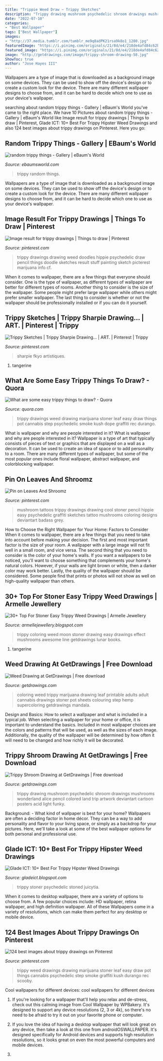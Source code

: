 ```yaml
---
title: "Trippie Weed Draw ~ Trippy Sketches"
description: "Trippy drawing mushroom psychedelic shroom drawings mushrooms wonderland alice pencil colored land trip artwork deviantart cartoon posters acid light funky"
date: "2022-07-10"
categories:
- "Best Wallpaper"
tags: ["Best Wallpaper"]
images:
- "http://37.media.tumblr.com/tumblr_me9q8adPK21rsa9k8o1_1280.jpg"
featuredImage: "https://i.pinimg.com/originals/21/8d/e4/218de4afd84c62b8c15ec101af3fa55b.jpg"
featured_image: "https://i.pinimg.com/originals/21/8d/e4/218de4afd84c62b8c15ec101af3fa55b.jpg"
image: "http://getdrawings.com/image/trippy-shroom-drawing-58.jpg"
ShowToc: true
author: "Jose Hayes III"
---
```



Wallpapers are a type of image that is downloaded as a background image on some devices. They can be used to show off the device's design or to create a custom look for the device. There are many different wallpaper designs to choose from, and it can be hard to decide which one to use as your device's wallpaper.

	

		
searching about random trippy things - Gallery | eBaum&#039;s World you've came to the right place. We have 10 Pictures about random trippy things - Gallery | eBaum&#039;s World like Image result for trippy drawings | Things to draw | Pinterest, Glade ICT: 10+ Best For Trippy Hipster Weed Drawings and also 124 best images about trippy drawings on Pinterest. Here you go:
		
    
## Random Trippy Things - Gallery | EBaum&#039;s World

<img loading=lazy src="http://cdn.ebaumsworld.com/mediaFiles/picture/505141/768846.jpg" onerror="this.onerror=null;this.src='https://tse3.mm.bing.net/th?id=OIP.3nxBoCxee6QVx15cocpXdAHaFt&amp;pid=15.1';" alt="random trippy things - Gallery | eBaum&#039;s World">

_Source: ebaumsworld.com_

>trippy random things. 

	

Wallpapers are a type of image that is downloaded as a background image on some devices. They can be used to show off the device's design or to create a custom look for the device. There are many different wallpaper designs to choose from, and it can be hard to decide which one to use as your device's wallpaper.

    
## Image Result For Trippy Drawings | Things To Draw | Pinterest

<img loading=lazy src="https://s-media-cache-ak0.pinimg.com/564x/09/4b/e2/094be2abfe35cbd233294088cd08eaaa.jpg" onerror="this.onerror=null;this.src='https://tse3.mm.bing.net/th?id=OIP.VpnmwI7omzJd4uld_Q0IbQHaJ4&amp;pid=15.1';" alt="Image result for trippy drawings | Things to draw | Pinterest">

_Source: pinterest.com_

>trippy drawings drawing weed doodles hippie psychedelic draw pencil things doodle sketches result stuff painting sketch picterest marijuana info cf. 

	

When it comes to wallpaper, there are a few things that everyone should consider. One is the type of wallpaper, as different types of wallpaper are better for different types of rooms. Another thing to consider is the size of the wallpaper. Some people might prefer large wallpaper while others might prefer smaller wallpaper. The last thing to consider is whether or not the wallpaper should be professionally installed or if you can do it yourself.

    
## Trippy Sketches | Trippy Sharpie Drawing... | ART. | Pinterest | Trippy

<img loading=lazy src="https://s-media-cache-ak0.pinimg.com/736x/82/44/e9/8244e9552fbf1aed75e6adba96968922.jpg" onerror="this.onerror=null;this.src='https://tse1.mm.bing.net/th?id=OIP.RAWVoBOwK5PTEmVys0kGdgHaKM&amp;pid=15.1';" alt="Trippy Sketches | Trippy Sharpie Drawing... | ART. | Pinterest | Trippy">

_Source: pinterest.com_

>sharpie fkyo artistiques. 

	

1. tangerine 

    
## What Are Some Easy Trippy Things To Draw? - Quora

<img loading=lazy src="https://qph.fs.quoracdn.net/main-qimg-1696795cc2eab6e0385627e436a9e256-c" onerror="this.onerror=null;this.src='https://tse2.mm.bing.net/th?id=OIP.K6JFGLLKBgCfB_54_BN8ggHaHa&amp;pid=15.1';" alt="What are some easy trippy things to draw? - Quora">

_Source: quora.com_

>trippy drawings weed drawing marijuana stoner leaf easy draw things pot cannabis step psychedelic smoke kush dope graffiti rec durango. 

	

What is wallpaper and why are people interested in it?
What is wallpaper and why are people interested in it?
Wallpaper is a type of art that typically consists of pieces of text or graphics that are displayed on a wall as a decoration. It can be used to create an idea of space or to add personality to a room. There are many different types of wallpaper, but some of the most popular ones include floral wallpaper, abstract wallpaper, and colorblocking wallpaper.

    
## Pin On Leaves And Shroomz

<img loading=lazy src="https://i.pinimg.com/originals/21/8d/e4/218de4afd84c62b8c15ec101af3fa55b.jpg" onerror="this.onerror=null;this.src='https://tse3.mm.bing.net/th?id=OIP.wU5n7lSVyjhxZMRQc7EdqQHaKd&amp;pid=15.1';" alt="Pin on Leaves And Shroomz">

_Source: pinterest.com_

>mushroom tattoos trippy drawings drawing cool stoner pencil hippie easy psychedelic graffiti sketches tattoo mushrooms coloring designs deviantart badass grey. 

	

How to Choose the Right Wallpaper for Your Home: Factors to Consider
When it comes to wallpaper, there are a few things that you need to take into account before making your decision. The first and most important factor is the size of your room. A wallpaper with a large image will not fit well in a small room, and vice versa. 
The second thing that you need to consider is the color of your home's walls. If you want a wallpapers to be noticed, you'll want to choose something that complements your home's natural colors. However, if your walls are light brown or white, then a darker color may work better. 
Lastly, the quality of the wallpaper should be considered. Some people find that prints or photos will not show as well on high-quality wallpaper than others.

    
## 30+ Top For Stoner Easy Trippy Weed Drawings | Armelle Jewellery

<img loading=lazy src="http://getdrawings.com/img2/easy-trippy-drawing-ideas-11.jpg" onerror="this.onerror=null;this.src='https://tse1.mm.bing.net/th?id=OIP.h8OOnkgg3J0SSchuGIJswQHaHa&amp;pid=15.1';" alt="30+ Top For Stoner Easy Trippy Weed Drawings | Armelle Jewellery">

_Source: armellejewellery.blogspot.com_

>trippy coloring weed moon stoner drawing easy drawings effect mushrooms awesome line getdrawings lunar books. 

	

1. tangerine 

    
## Weed Drawing At GetDrawings | Free Download

<img loading=lazy src="http://getdrawings.com/images/weed-drawing-33.png" onerror="this.onerror=null;this.src='https://tse2.mm.bing.net/th?id=OIP.g2owCQrt1hAuN1vZnCv0UAAAAA&amp;pid=15.1';" alt="Weed Drawing at GetDrawings | Free download">

_Source: getdrawings.com_

>coloring weed trippy marijuana drawing leaf printable adults adult cannabis drawings stoner pot sheets colouring step hemp supercoloring getdrawings mandala. 

	

Design and Basics: How to select a wallpaper and what is included in a typical job.
When selecting a wallpaper for your home or office, it is important to understand the basics. Included in most wallpaper choices are the colors and patterns that will be used, as well as the sizes of each image. Additionally, the quality of the wallpaper will be determined by how often it will need to be changed and how richly it will be decorated.

    
## Trippy Shroom Drawing At GetDrawings | Free Download

<img loading=lazy src="http://getdrawings.com/image/trippy-shroom-drawing-58.jpg" onerror="this.onerror=null;this.src='https://tse1.mm.bing.net/th?id=OIP.v6d0t1wGBti_UHKeml-OrwHaKE&amp;pid=15.1';" alt="Trippy Shroom Drawing at GetDrawings | Free download">

_Source: getdrawings.com_

>trippy drawing mushroom psychedelic shroom drawings mushrooms wonderland alice pencil colored land trip artwork deviantart cartoon posters acid light funky. 

	

Background: - What kind of wallpaper is best for your home?
Wallpapers are often a deciding factor in home décor. They can be a way to add personality and flavor to your living space, or simply as a backdrop for your pictures. Here, we'll take a look at some of the best wallpaper options for both personal and professional use.

    
## Glade ICT: 10+ Best For Trippy Hipster Weed Drawings

<img loading=lazy src="http://37.media.tumblr.com/tumblr_me9q8adPK21rsa9k8o1_1280.jpg" onerror="this.onerror=null;this.src='https://tse4.mm.bing.net/th?id=OIP.7tRTm2npib8YNgBcY4142QHaJw&amp;pid=15.1';" alt="Glade ICT: 10+ Best For Trippy Hipster Weed Drawings">

_Source: gladeict.blogspot.com_

>trippy stoner psychedelic stoned juicytia. 

	

When it comes to desktop wallpaper, there are a variety of options to choose from. A few popular choices include: HD wallpaper, retina wallpaper, and high definition wallpaper. All of these Wallpapers come in a variety of resolutions, which can make them perfect for any desktop or mobile device. 

    
## 124 Best Images About Trippy Drawings On Pinterest

<img loading=lazy src="https://s-media-cache-ak0.pinimg.com/736x/29/70/12/29701261c60e7067a27910f7ec94c26b--trippy-drawings-weed-drawings-doodles.jpg" onerror="this.onerror=null;this.src='https://tse2.mm.bing.net/th?id=OIP.3nYnERYDVcOaHXGhGbAeJAHaHa&amp;pid=15.1';" alt="124 best images about trippy drawings on Pinterest">

_Source: pinterest.com_

>trippy weed drawings drawing marijuana stoner leaf easy draw pot things cannabis psychedelic step smoke graffiti kush durango rec scooby. 

	

Cool wallpapers for different devices:
cool wallpapers for different devices 

1. If you're looking for a wallpaper that'll help you relax and de-stress, check out this calming image from Cool Wallpaper by WPBakery. It's designed to support any device resolutions (2, 3 or 4k), so there's no need to be afraid to try it out on your favorite phone or computer.

2. If you love the idea of having a desktop wallpaper that will look great on any device, then take a look at this one from androidOSWALLPAPER. It's designed specifically for Android devices and supports high resolution resolutions, so it looks great on even the most powerful computers and mobile devices.

3.

